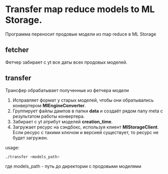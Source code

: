# Transfer map reduce models to ML Storage.

Программа переносит продовые модели из map reduce в ML Storage


## fetcher
Фетчер забирает с yt все даты всех продовых моделей.

## transfer
Трансфер обрабатывает полученные из фетчера модели
1. Исправляет формат у старых моделей, чтобы они обратывались конвертером **MlEngineConverter**.
2. Группирует файлы дампов в папки **data** и создаёт рядом папу meta с результатом работы конвертера.
3. Забирает с yt атрибут моделей **creation_time**.
4. Загружает ресурс на сэндбокс, используя клиент **MlStorageClient**. Если ресурс с такими ключом и версией существует, то ресурс не будет загружен.

usage:

```sh
./transfer <models_path>
```
где models_path - путь до директории с продовыми моделями
